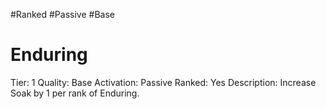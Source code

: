 #Ranked
#Passive
#Base


# Enduring
Tier: 1
Quality: Base
Activation: Passive
Ranked: Yes
Description: Increase Soak by 1 per rank of Enduring.